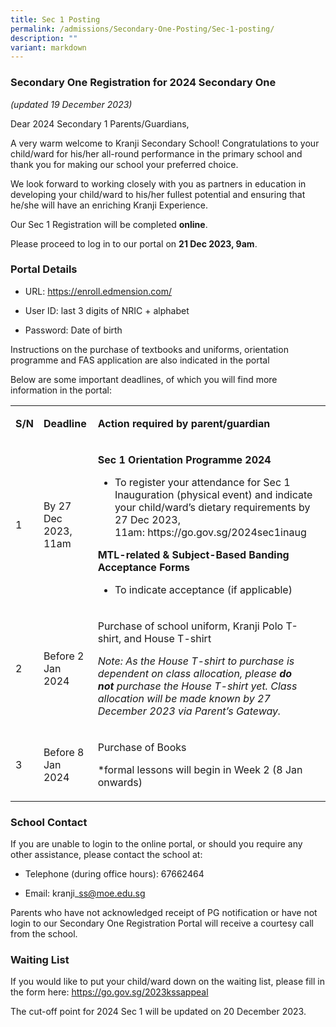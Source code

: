 ```yaml
---
title: Sec 1 Posting
permalink: /admissions/Secondary-One-Posting/Sec-1-posting/
description: ""
variant: markdown
---
```

### Secondary One Registration for 2024 Secondary One
*(updated 19 December 2023)*

Dear 2024 Secondary 1 Parents/Guardians,

A very warm welcome to Kranji Secondary School! Congratulations to your child/ward for his/her all-round performance in the primary school and thank you for making our school your preferred choice.

We look forward to working closely with you as partners in education in developing your child/ward to his/her fullest potential and ensuring that he/she will have an enriching Kranji Experience.

Our Sec 1 Registration will be completed **online**.

Please proceed to log in to our portal on **21 Dec 2023, 9am**.

### Portal Details

*   URL: https://enroll.edmension.com/
    
*   User ID: last 3 digits of NRIC + alphabet
    
*   Password: Date of birth
    

Instructions on the purchase of textbooks and uniforms, orientation programme and FAS application are also indicated in the portal

Below are some important deadlines, of which you will find more information in the portal:

<table><tbody><tr><td rowspan="1" colspan="1"><p><strong>S/N</strong></p></td><td rowspan="1" colspan="1"><p><strong>Deadline</strong></p></td><td rowspan="1" colspan="1"><p><strong>Action required by parent/guardian</strong></p></td></tr><tr><td rowspan="1" colspan="1"><p>1</p></td><td rowspan="1" colspan="1"><p>By 27 Dec 2023, 11am</p></td><td rowspan="1" colspan="1"><p><strong>Sec 1 Orientation Programme 2024</strong></p><ul data-tight="true" class="tight"><li><p>To register your attendance for Sec 1 Inauguration (physical event) and indicate your child/ward’s dietary requirements by 27 Dec 2023, 11am:&nbsp;<a rel="noopener noreferrer nofollow" target="_blank">https://go.gov.sg/2024sec1inaug</a></p></li></ul><p><strong>MTL-related &amp; Subject-Based Banding Acceptance Forms</strong></p><ul data-tight="true" class="tight"><li><p>To indicate acceptance (if applicable)</p></li></ul></td></tr><tr><td rowspan="1" colspan="1"><p>2</p></td><td rowspan="1" colspan="1"><p>Before 2 Jan 2024</p></td><td rowspan="1" colspan="1"><p>Purchase of school uniform, Kranji Polo T-shirt, and House T-shirt</p><p><em>Note: As the House T-shirt to purchase is dependent on class allocation, please&nbsp;</em><strong><em>do not</em></strong><em>&nbsp;purchase the House T-shirt yet. Class allocation will be made known by 27 December 2023 via Parent’s Gateway.</em></p></td></tr><tr><td rowspan="1" colspan="1"><p>3</p></td><td rowspan="1" colspan="1"><p>Before 8 Jan 2024</p></td><td rowspan="1" colspan="1"><p>Purchase of Books</p><p>*formal lessons will begin in Week 2 (8 Jan onwards)</p></td></tr></tbody></table>

### School Contact

If you are unable to login to the online portal, or should you require any other assistance, please contact the school at:

*   Telephone (during office hours): 67662464
    
*   Email:&nbsp;kranji\_ss@moe.edu.sg
    

Parents who have not acknowledged receipt of PG notification or have not login to our Secondary One Registration Portal will receive a courtesy call from the school.

### Waiting List

If you would like to put your child/ward down on the waiting list, please fill in the form here:&nbsp;https://go.gov.sg/2023kssappeal

The cut-off point for 2024 Sec 1 will be updated on 20 December 2023.
